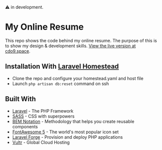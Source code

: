 :warning: in development.

# My Online Resume
This repo shows the code behind my online resume.
The purpose of this is  to show my design & development skills.
[View the live version at cdo9.space](https://cdo9.space).

## Installation With [Laravel Homestead](https://laravel.com/docs/6.x/homestead)
* Clone the repo and configure your homestead.yaml and host file
* Launch ```php artisan db:reset``` command on ssh

## Built With

* [Laravel](https://laravel.com) - The PHP Framework
* [SASS](https://sass-lang.com) - CSS with superpowers
* [BEM Notation](http://getbem.com/introduction/) - Methodology that helps you create reusable components
* [FontAwesome 5](https://fontawesome.com) - The world's most popular icon set
* [Laravel Forge](https://forge.laravel.com) - Provision and deploy PHP applications
* [Vultr](https://www.vultr.com/?ref=7320564) - Global Cloud Hosting

